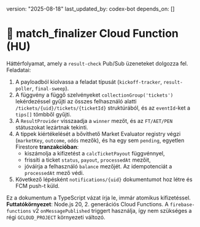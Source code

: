 version: "2025-08-18"
last_updated_by: codex-bot
depends_on: []

# 🧮 match_finalizer Cloud Function (HU)

Háttérfolyamat, amely a `result-check` Pub/Sub üzeneteket dolgozza fel. Feladatai:

1. A payloadból kiolvassa a feladat típusát (`kickoff-tracker`, `result-poller`, `final-sweep`).
2. A függvény a függő szelvényeket `collectionGroup('tickets')` lekérdezéssel gyűjti az összes felhasználó alatti `/tickets/{uid}/tickets/{ticketId}` struktúrából, és az `eventId`-ket a `tips[]` tömbből gyűjti.
3. A `ResultProvider` visszaadja a `winner` mezőt, és az `FT/AET/PEN` státuszokat lezártnak tekinti.
4. A tippek kiértékelését a bővíthető Market Evaluator registry végzi (`marketKey`, `outcome`, `odds` mezők), és ha egy sem `pending`, egyetlen Firestore **tranzakcióban**:
   - kiszámolja a kifizetést a `calcTicketPayout` függvénnyel,
   - frissíti a ticket `status`, `payout`, `processedAt` mezőit,
   - jóváírja a felhasználó `balance` mezőjét.
   Az idempotenciát a `processedAt` mező védi.
5. Következő lépésként `notifications/{uid}` dokumentumot hoz létre és FCM push-t küld.

Ez a dokumentum a TypeScript vázat írja le, immár atomikus kifizetéssel.
**Futtatókörnyezet**: Node.js 20, 2. generációs Cloud Functions.
A `firebase-functions` v2 `onMessagePublished` triggert használja, így nem szükséges a régi `GCLOUD_PROJECT` környezeti változó.
